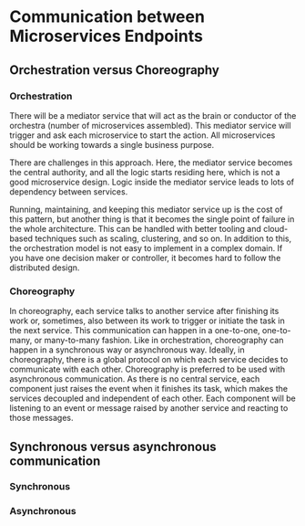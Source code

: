 # Communication between Microservices Endpoints

## Orchestration versus Choreography

### Orchestration

There will be a mediator service that will act as the brain or conductor of the orchestra (number of microservices assembled). This mediator service will trigger and ask each microservice to start the action. All microservices should be working towards a single business purpose.

There are challenges in this approach. Here, the mediator service becomes the central authority, and all the logic starts residing here, which is not a good microservice design. Logic inside the mediator service leads to lots of dependency between services.

Running, maintaining, and keeping this mediator service up is the cost of this pattern, but another thing is that it becomes the single point of failure in the whole architecture. This can be handled with better tooling and cloud-based techniques such as scaling, clustering, and so on. In addition to this, the orchestration model is not easy to implement in a complex domain. If you have one decision maker or controller, it becomes hard to follow the distributed design.

### Choreography

In choreography, each service talks to another service after finishing its work or, sometimes, also between its work to trigger or initiate the task in the next service. This communication can happen in a one-to-one, one-to-many, or many-to-many fashion. Like in orchestration, choreography can happen in a synchronous way or asynchronous way. Ideally, in choreography, there is a global protocol on which each service decides to communicate with each other. Choreography is preferred to be used with asynchronous communication. As there is no central service, each component just raises the event when it finishes its task, which makes the services decoupled and independent of each other. Each component will be listening to an event or message raised by another service and reacting to those messages.

## Synchronous versus asynchronous communication

### Synchronous

### Asynchronous
